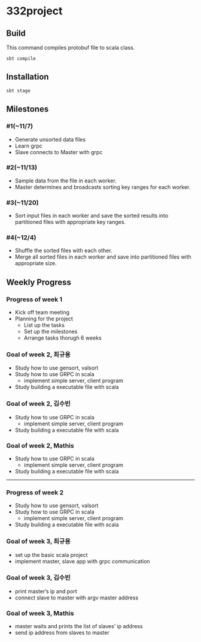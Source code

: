 # 332project

## Build
This command compiles protobuf file to scala class.
```shell
sbt compile
```

## Installation

```shell
sbt stage
```

## Milestones

### #1(~11/7)

- Generate unsorted data files
- Learn grpc
- Slave connects to Master with grpc

### #2(~11/13)

- Sample data from the file in each worker.
- Master determines and broadcasts sorting key ranges for each worker.

### #3(~11/20)

- Sort input files in each worker and save the sorted results into partitioned files with appropriate key ranges.

### #4(~12/4)

- Shuffle the sorted files with each other.
- Merge all sorted files in each worker and save into partitioned files with appropriate size.

## Weekly Progress

### Progress of week 1

- Kick off team meeting
- Planning for the project
    - List up the tasks
    - Set up the milestones
    - Arrange tasks thorugh 6 weeks

### Goal of week 2, 최규용

- Study how to use gensort, valsort
- Study how to use GRPC in scala
    - implement simple server, client program
- Study building a executable file with scala

### Goal of week 2, 김수빈

- Study how to use GRPC in scala
    - implement simple server, client program
- Study building a executable file with scala

### Goal of week 2, Mathis

- Study how to use GRPC in scala
    - implement simple server, client program
- Study building a executable file with scala

---

### Progress of week 2

- Study how to use gensort, valsort
- Study how to use GRPC in scala
    - implement simple server, client program
- Study building a executable file with scala

### Goal of week 3, 최규용

- set up the basic scala project
- implement master, slave app with grpc communication

### Goal of week 3, 김수빈

- print master’s ip and port
- connect slave to master with argv master address

### Goal of week 3, Mathis

- master waits and prints the list of slaves’ ip address
- send ip address from slaves to master

